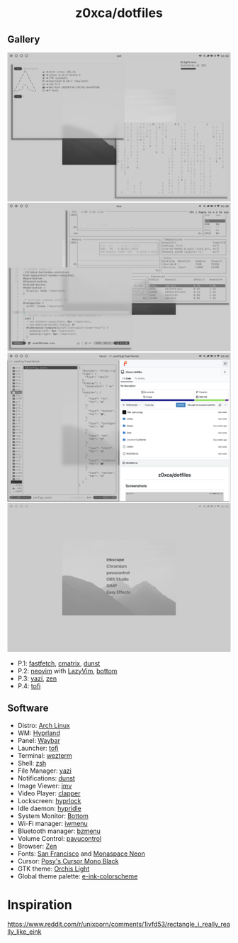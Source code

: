 <h1 align="center">z0xca/dotfiles</h1>

## Gallery

![](.forgejo/1.png)
![](.forgejo/2.png)
![](.forgejo/3.png)
![](.forgejo/4.png)

- P.1: [fastfetch](https://github.com/fastfetch-cli/fastfetch), [cmatrix](https://github.com/abishekvashok/cmatrix), [dunst](https://github.com/dunst-project/dunst)
- P.2: [neovim](https://github.com/neovim/neovim) with [LazyVim](https://github.com/LazyVim/LazyVim), [bottom](https://github.com/ClementTsang/bottom)
- P.3: [yazi](https://github.com/sxyazi/yazi), [zen](https://github.com/zen-browser/desktop)
- P.4: [tofi](https://github.com/philj56/tofi)

## Software

- Distro: [Arch Linux](https://archlinux.org)
- WM: [Hyprland](https://github.com/hyprwm/Hyprland)
- Panel: [Waybar](https://github.com/Alexays/Waybar)
- Launcher: [tofi](https://github.com/philj56/tofi)
- Terminal: [wezterm](https://github.com/wezterm/wezterm)
- Shell: [zsh](https://github.com/zsh-users/zsh)
- File Manager: [yazi](https://github.com/sxyazi/yazi)
- Notifications: [dunst](https://github.com/dunst-project/dunst)
- Image Viewer: [imv](https://sr.ht/~exec64/imv/)
- Video Player: [clapper](https://github.com/Rafostar/clapper)
- Lockscreen: [hyprlock](https://github.com/hyprwm/hyprlock)
- Idle daemon: [hypridle](https://github.com/hyprwm/hypridle)
- System Monitor: [Bottom](https://github.com/ClementTsang/bottom)
- Wi-Fi manager: [iwmenu](https://github.com/e-tho/iwmenu)
- Bluetooth manager: [bzmenu](https://github.com/e-tho/bzmenu)
- Volume Control: [pavucontrol](https://github.com/pulseaudio/pavucontrol)
- Browser: [Zen](https://github.com/zen-browser/desktop)
- Fonts: [San Francisco](https://gitlab.com/chaotic-aur/pkgbuilds/-/tree/main/apple-fonts) and [Monaspace Neon](https://github.com/githubnext/monaspace)
- Cursor: [Posy's Cursor Mono Black](https://github.com/simtrami/posy-improved-cursor-linux)
- GTK theme: [Orchis Light](https://github.com/vinceliuice/Orchis-theme)
- Global theme palette: [e-ink-colorscheme](https://github.com/e-ink-colorscheme)

# Inspiration

https://www.reddit.com/r/unixporn/comments/1ivfd53/rectangle_i_really_really_like_eink
